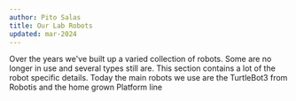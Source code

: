```yaml
---
author: Pito Salas
title: Our Lab Robots
updated: mar-2024
---
```

Over the years we've built up a varied collection of robots. Some are no longer in use and several types still are. This section contains a lot of the robot specific details. Today the main robots we use are the TurtleBot3 from Robotis and the home grown Platform line
